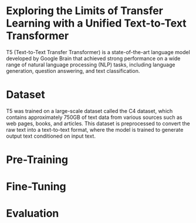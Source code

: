 # Exploring the Limits of Transfer Learning with a Unified Text-to-Text Transformer

T5 (Text-to-Text Transfer Transformer) is a state-of-the-art language model developed by Google Brain that achieved strong performance on a wide range of natural language processing (NLP) tasks, including language generation, question answering, and text classification.


# Dataset
T5 was trained on a large-scale dataset called the C4 dataset, which contains approximately 750GB of text data from various sources such as web pages, books, and articles. This dataset is preprocessed to convert the raw text into a text-to-text format, where the model is trained to generate output text conditioned on input text.

# Pre-Training

# Fine-Tuning

# Evaluation

